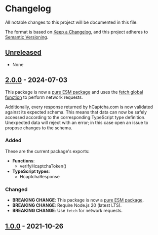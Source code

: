 # Changelog

All notable changes to this project will be documented in this file.

The format is based on [Keep a Changelog](https://keepachangelog.com/en/1.1.0/),
and this project adheres to [Semantic Versioning](https://semver.org/spec/v2.0.0.html).

## [Unreleased]

- None

## [2.0.0] - 2024-07-03

This package is now a [pure ESM package](https://gist.github.com/sindresorhus/a39789f98801d908bbc7ff3ecc99d99c) and uses the [fetch global function](https://developer.mozilla.org/en-US/docs/Web/API/fetch) to perform network requests.

Additionally, every response returned by hCaptcha.com is now validated against its expected schema. This means that data can now be safely accessed according to the corresponding TypeScript type definition. Unexpected data will reject with an error; in this case open an issue to propose changes to the schema.

### Added

These are the current package's exports:

- **Functions**:
  - verifyHcaptchaToken()
- **TypeScript types**:
  - HcaptchaResponse

### Changed

- **BREAKING CHANGE**: This package is now a [pure ESM package](https://gist.github.com/sindresorhus/a39789f98801d908bbc7ff3ecc99d99c).
- **BREAKING CHANGE**: Require Node.js 20 (latest LTS).
- **BREAKING CHANGE**: Use `fetch` for network requests.

## [1.0.0] - 2021-10-26

[unreleased]: https://github.com/velut/verify-hcaptcha/compare/v2.0.0...HEAD
[2.0.0]: https://github.com/velut/verify-hcaptcha/compare/v1.0.0...v2.0.0
[1.0.0]: https://github.com/velut/verify-hcaptcha/tree/v1.0.0
